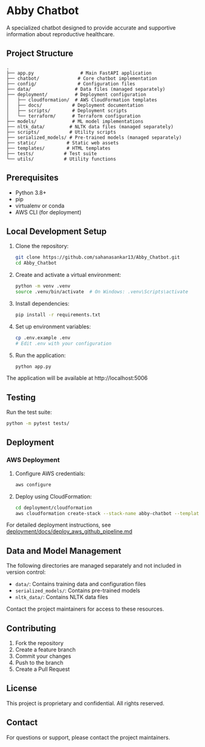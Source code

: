 # Abby Chatbot

A specialized chatbot designed to provide accurate and supportive information about reproductive healthcare.

## Project Structure

```
.
├── app.py                 # Main FastAPI application
├── chatbot/              # Core chatbot implementation
├── config/               # Configuration files
├── data/                # Data files (managed separately)
├── deployment/          # Deployment configuration
│   ├── cloudformation/  # AWS CloudFormation templates
│   ├── docs/           # Deployment documentation
│   ├── scripts/        # Deployment scripts
│   └── terraform/      # Terraform configuration
├── models/             # ML model implementations
├── nltk_data/         # NLTK data files (managed separately)
├── scripts/           # Utility scripts
├── serialized_models/ # Pre-trained models (managed separately)
├── static/           # Static web assets
├── templates/        # HTML templates
├── tests/           # Test suite
└── utils/           # Utility functions
```

## Prerequisites

- Python 3.8+
- pip
- virtualenv or conda
- AWS CLI (for deployment)

## Local Development Setup

1. Clone the repository:
   ```bash
   git clone https://github.com/sahanasankar13/Abby_Chatbot.git
   cd Abby_Chatbot
   ```

2. Create and activate a virtual environment:
   ```bash
   python -m venv .venv
   source .venv/bin/activate  # On Windows: .venv\Scripts\activate
   ```

3. Install dependencies:
   ```bash
   pip install -r requirements.txt
   ```

4. Set up environment variables:
   ```bash
   cp .env.example .env
   # Edit .env with your configuration
   ```

5. Run the application:
   ```bash
   python app.py
   ```

The application will be available at http://localhost:5006

## Testing

Run the test suite:
```bash
python -m pytest tests/
```

## Deployment

### AWS Deployment

1. Configure AWS credentials:
   ```bash
   aws configure
   ```

2. Deploy using CloudFormation:
   ```bash
   cd deployment/cloudformation
   aws cloudformation create-stack --stack-name abby-chatbot --template-body file://abby-chatbot-stack.yml --capabilities CAPABILITY_NAMED_IAM
   ```

For detailed deployment instructions, see [deployment/docs/deploy_aws_github_pipeline.md](deployment/docs/deploy_aws_github_pipeline.md)

## Data and Model Management

The following directories are managed separately and not included in version control:
- `data/`: Contains training data and configuration files
- `serialized_models/`: Contains pre-trained models
- `nltk_data/`: Contains NLTK data files

Contact the project maintainers for access to these resources.

## Contributing

1. Fork the repository
2. Create a feature branch
3. Commit your changes
4. Push to the branch
5. Create a Pull Request

## License

This project is proprietary and confidential. All rights reserved.

## Contact

For questions or support, please contact the project maintainers.
